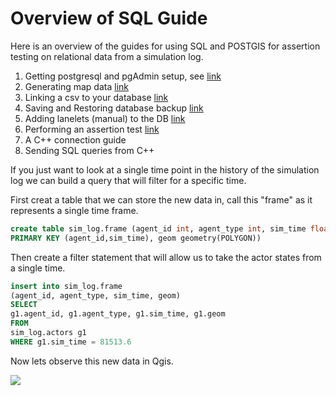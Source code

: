 # Overview of SQL Guide

Here is an overview of the guides for using SQL and POSTGIS for assertion testing on relational data from a simulation log.

1. Getting postgresql and pgAdmin setup, see [link](https://www.tecmint.com/install-postgresql-and-pgadmin-in-ubuntu/)
2. Generating map data [link](guide_docs/maps.md)
3. Linking a csv to your database [link](guide_docs/csv_to_sql.md)
4. Saving and Restoring database backup [link](guide_docs/backup.md)
5. Adding lanelets (manual) to the DB [link](guide_docs/lanelets.md)
6. Performing an assertion test [link](guide_docs/braking_zone.md)
7. A C++ connection guide
7. Sending SQL queries from C++

If you just want to look at a single time point in the history of the simulation log we can build a query that will filter for a specific time.

First creat a table that we can store the new data in, call this "frame" as it represents a single time frame.

``` sql 
create table sim_log.frame (agent_id int, agent_type int, sim_time float, 
PRIMARY KEY (agent_id,sim_time), geom geometry(POLYGON))
```

Then create a filter statement that will allow us to take the actor states from a single time. 

``` sql
insert into sim_log.frame
(agent_id, agent_type, sim_time, geom)
SELECT 
g1.agent_id, g1.agent_type, g1.sim_time, g1.geom
FROM
sim_log.actors g1
WHERE g1.sim_time = 81513.6
```

Now lets observe this new data in Qgis.

![](../pics/single_time.png)